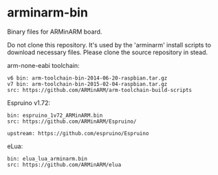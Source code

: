 arminarm-bin
============

Binary files for ARMinARM board.

Do not clone this repository. It's used by the 'arminarm' install scripts to download necessary files. Please clone the source repository in stead.

arm-none-eabi toolchain:

    v6 bin: arm-toolchain-bin-2014-06-20-raspbian.tar.gz
    v7 bin: arm-toolchain-bin-2015-02-04-raspbian.tar.gz
    src: https://github.com/ARMinARM/arm-toolchain-build-scripts

Espruino v1.72:

    bin: espruino_1v72_ARMinARM.bin
    src: https://github.com/ARMinARM/Espruino/
    
    upstream: https://github.com/espruino/Espruino

eLua:

    bin: elua_lua_arminarm.bin
    src: https://github.com/ARMinARM/elua
